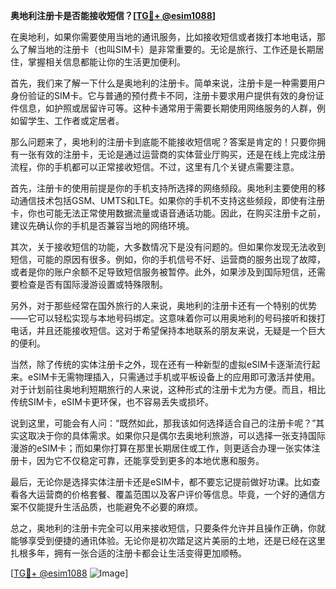 **奥地利注册卡是否能接收短信？[[TG💪+ @esim1088](https://t.me/s/esim1088)]**

在奥地利，如果你需要使用当地的通讯服务，比如接收短信或者拨打本地电话，那么了解当地的注册卡（也叫SIM卡）是非常重要的。无论是旅行、工作还是长期居住，掌握相关信息都能让你的生活更加便利。

首先，我们来了解一下什么是奥地利的注册卡。简单来说，注册卡是一种需要用户身份验证的SIM卡。它与普通的预付费卡不同，注册卡要求用户提供有效的身份证件信息，如护照或居留许可等。这种卡通常用于需要长期使用网络服务的人群，例如留学生、工作者或定居者。

那么问题来了，奥地利的注册卡到底能不能接收短信呢？答案是肯定的！只要你拥有一张有效的注册卡，无论是通过运营商的实体营业厅购买，还是在线上完成注册流程，你的手机都可以正常接收短信。不过，这里有几个关键点需要注意。

首先，注册卡的使用前提是你的手机支持所选择的网络频段。奥地利主要使用的移动通信技术包括GSM、UMTS和LTE。如果你的手机不支持这些频段，即使有注册卡，你也可能无法正常使用数据流量或语音通话功能。因此，在购买注册卡之前，建议先确认你的手机是否兼容当地的网络环境。

其次，关于接收短信的功能，大多数情况下是没有问题的。但如果你发现无法收到短信，可能的原因有很多。例如，你的手机信号不好、运营商的服务出现了故障，或者是你的账户余额不足导致短信服务被暂停。此外，如果涉及到国际短信，还需要检查是否有国际漫游设置或特殊限制。

另外，对于那些经常在国外旅行的人来说，奥地利的注册卡还有一个特别的优势——它可以轻松实现与本地号码绑定。这意味着你可以用奥地利的号码接听和拨打电话，并且还能接收短信。这对于希望保持本地联系的朋友来说，无疑是一个巨大的便利。

当然，除了传统的实体注册卡之外，现在还有一种新型的虚拟eSIM卡逐渐流行起来。eSIM卡无需物理插入，只需通过手机或平板设备上的应用即可激活并使用。对于计划前往奥地利短期旅行的人来说，这种形式的注册卡尤为方便。而且，相比传统SIM卡，eSIM卡更环保，也不容易丢失或损坏。

说到这里，可能会有人问：“既然如此，那我该如何选择适合自己的注册卡呢？”其实这取决于你的具体需求。如果你只是偶尔去奥地利旅游，可以选择一张支持国际漫游的eSIM卡；而如果你打算在那里长期居住或工作，则更适合办理一张实体注册卡，因为它不仅稳定可靠，还能享受到更多的本地优惠和服务。

最后，无论你是选择实体注册卡还是eSIM卡，都不要忘记提前做好功课。比如查看各大运营商的价格套餐、覆盖范围以及客户评价等信息。毕竟，一个好的通信方案不仅能提升生活品质，也能避免不必要的麻烦。

总之，奥地利的注册卡完全可以用来接收短信，只要条件允许并且操作正确，你就能够享受到便捷的通讯体验。无论你是初次踏足这片美丽的土地，还是已经在这里扎根多年，拥有一张合适的注册卡都会让生活变得更加顺畅。

[[TG💪+ @esim1088](https://t.me/s/esim1088) ![Image](https://i.postimg.cc/4NQfJmqS/Snipaste-2025-05-13-00-14-12.png)]